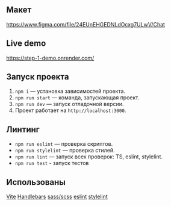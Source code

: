 ## Макет

https://www.figma.com/file/24EUnEHGEDNLdOcxg7ULwV/Chat


## Live demo

https://step-1-demo.onrender.com/

## Запуск проекта

1. `npm i` — установка зависимостей проекта.
2. `npm run start` — команда, запускающая проект.
2. `npm run dev` — запуск отладочной версии.
3. Проект работает на `http://localhost:3000`.

## Линтинг

- `npm run eslint` — проверка скриптов.
- `npm run stylelint` — проверка стилей.
- `npm run lint` — запуск всех проверок: TS, eslint, stylelint.
- `npm run test` - запуск тестов

## Использованы

[Vite](https://vitejs.dev/)
[Handlebars](https://handlebarsjs.com/)
[sass/scss](https://sass-lang.com/)
[eslint](https://eslint.org/)
[stylelint](https://stylelint.io/)
